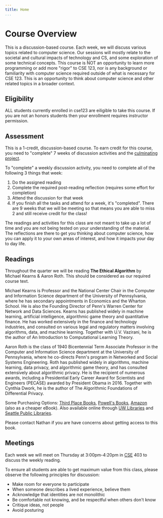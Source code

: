 ```yaml
---
title: Home
...
```



# Course Overview 

This is a discussion-based course. Each week, we will discuss various topics related to computer science. Our sessions will mostly relate to the societal and cultural impacts of technology and CS, and some exploration of some technical concepts. This course is NOT an opportunity to learn more programming or add more "rigor" to CSE 123, nor is any background or familiarity with computer science required outside of what is necessary for CSE 123. This is an opportunity to think about computer science and other related topics in a broader context.

## Eligibility

ALL students currently enrolled in cse123 are eiligible to take this course. If you are not an honors students then your enrollment requires instructor permission.

## Assessment

This is a 1-credit, discussion-based course. To earn credit for this course, you need to "complete" 7 weeks of discussion activities and the [culminating project](https://docs.google.com/document/d/e/2PACX-1vQejNxCcqFKr0rLeS7319BNAE-9T8LhPcRFW0HFGnlSy6bvP7aQ8qtmGW0BBqXgIIuD4QdLFwuJf3AL/pub).

To "complete" a weekly discussion activity, you need to complete all of the following 3 things that week:

1. Do the assigned reading
1. Complete the required post-reading reflection (requires some effort for completion)
1. Attend the discussion for that week
1. If you finish all the tasks and attend for a week, it's "completed". There are 9 weeks that we will be meeting so that means you are able to miss 2 and still receive credit for the class!

The readings and activities for this class are not meant to take up a lot of time and you are not being tested on your understanding of the material. The reflections are there to get you thinking about computer science, how you can apply it to your own areas of interest, and how it impacts your day to day life.

## Readings

Throughout the quarter we will be reading **The Ethical Algorithm** by Michael Kearns & Aaron Roth. This should be considered as our required course text.

Michael Kearns is Professor and the National Center Chair in the Computer and Information Science department of the University of Pennsylvania, where he has secondary appointments in Economics and the Wharton School. He is also the Founding Director of Penn's Warren Center for Network and Data Sciences. Kearns has published widely in machine learning, artificial intelligence, algorithmic game theory and quantitative finance. He has worked extensively in the finance and technology industries, and consulted on various legal and regulatory matters involving algorithms, data, and machine learning. Together with U.V. Vazirani, he is the author of An Introduction to Computational Learning Theory.

Aaron Roth is the class of 1940 Bicentennial Term Associate Professor in the Computer and Information Science department at the University of Pennsylvania, where he co-directs Penn's program in Networked and Social Systems Engineering. Roth has published widely in algorithms, machine learning, data privacy, and algorithmic game theory, and has consulted extensively about algorithmic privacy. He is the recipient of numerous awards, including a Presidential Early Career Award for Scientists and Engineers (PECASE) awarded by President Obama in 2016. Together with Cynthia Dwork, he is the author of The Algorithmic Foundations of Differential Privacy.

Some Purchasing Options: [Third Place Books](https://www.thirdplacebooks.com/book/9780190948207), [Powell's Books](https://www.powells.com/book/the-ethical-algorithm-9780190948207), [Amazon](https://www.amazon.com/Ethical-Algorithm-Science-Socially-Design/dp/0190948205/ref=sr_1_1?crid=1G7M0JP27K84W&keywords=the+ethical+algorithm&qid=1672876969&s=books&sprefix=the+ethical+algorit%2Cstripbooks%2C171&sr=1-1) (also as a cheaper eBook). Also available online through [UW Libraries](https://ebookcentral.proquest.com/lib/washington/detail.action?docID=5905172) and [Seattle Public Libraries](https://seattle.bibliocommons.com/v2/record/S30C3495090).

Please contact Nathan if you are have concerns about getting access to this book.

## Meetings

Each week we will meet on Thursday at 3:00pm-4:20pm in [CSE](https://www.washington.edu/maps/#!/CSE) 403 to discuss the weekly reading. 


To ensure all students are able to get maximum value from this class, please observe the following principles for discussion:

- Make room for everyone to participate
- When someone describes a lived experience, believe them
- Acknowledge that identities are not monolithic
- Be comfortable not knowing, and be respectful when others don't know
- Critique ideas, not people
- Avoid posturing



